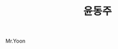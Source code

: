 ﻿---
title: "윤동주"
permalink: /categories/윤동주/
layout: category
author_profile: true
taxonomy: 윤동주
---

Mr.Yoon